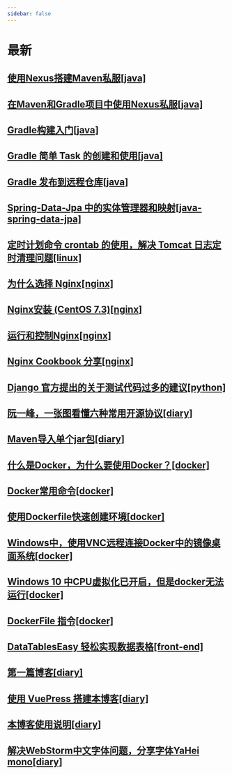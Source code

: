 ```yaml
---
sidebar: false
---
```

# 最新
## [使用Nexus搭建Maven私服[java]](java/1.md)
## [在Maven和Gradle项目中使用Nexus私服[java]](java/2.md)
## [Gradle构建入门[java]](java/3.md)
## [Gradle 简单 Task 的创建和使用[java]](java/4.md)
## [Gradle 发布到远程仓库[java]](java/5.md)
## [Spring-Data-Jpa 中的实体管理器和映射[java-spring-data-jpa]](java-spring-data-jpa/1.md)
## [定时计划命令 crontab 的使用，解决 Tomcat 日志定时清理问题[linux]](linux/1.md)
## [为什么选择 Nginx[nginx]](nginx/1.md)
## [Nginx安装 (CentOS 7.3)[nginx]](nginx/2.md)
## [运行和控制Nginx[nginx]](nginx/3.md)
## [Nginx Cookbook 分享[nginx]](nginx/4.md)
## [Django 官方提出的关于测试代码过多的建议[python]](python/1.md)
## [阮一峰，一张图看懂六种常用开源协议[diary]](diary/5.md)
## [Maven导入单个jar包[diary]](diary/6.md)
## [什么是Docker，为什么要使用Docker？[docker]](docker/1.md)
## [Docker常用命令[docker]](docker/2.md)
## [使用Dockerfile快速创建环境[docker]](docker/3.md)
## [Windows中，使用VNC远程连接Docker中的镜像桌面系统[docker]](docker/4.md)
## [Windows 10 中CPU虚拟化已开启，但是docker无法运行[docker]](docker/5.md)
## [DockerFile 指令[docker]](docker/6.md)
## [DataTablesEasy 轻松实现数据表格[front-end]](front-end/1.md)
## [第一篇博客[diary]](diary/1.md)
## [使用 VuePress 搭建本博客[diary]](diary/2.md)
## [本博客使用说明[diary]](diary/3.md)
## [解决WebStorm中文字体问题，分享字体YaHei mono[diary]](diary/4.md)
